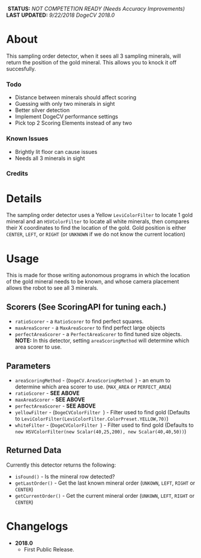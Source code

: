 ![]()
**STATUS:** _NOT COMPETETION READY (Needs Accuracy Improvements)_   
**LAST UPDATED:** _9/22/2018 DogeCV 2018.0_

# About
This sampling order detector, when it sees all 3 sampling minerals, will return the position of the gold mineral. This allows you to knock it off succesfully.

### Todo
- Distance between minerals should affect scoring
- Guessing with only two minerals in sight
- Better silver detection
- Implement DogeCV performance settings
- Pick top 2 Scoring Elements instead of any two
### Known Issues
- Brightly lit floor can cause issues
- Needs all 3 minerals in sight
### Credits

# Details
The sampling order detector uses a Yellow `LeviColorFilter` to locate 1 gold mineral and an `HSVColorFilter` to locate all white minerals, then compares their X coordinates to find the location of the gold. Gold position is either `CENTER`, `LEFT`, or `RIGHT` (or `UNKNOWN` if we do not know the current location)

# Usage
This is made for those writing autonomous programs in which the location of the gold mineral needs to be known, and whose camera placement allows the robot to see all 3 minerals.

## Scorers (See ScoringAPI for tuning each.)
- `ratioScorer` - a `RatioScorer` to find perfect squares.
- `maxAreaScorer` - a `MaxAreaScorer` to find perfect large objects
- `perfectAreaScorer` - a `PerfectAreaScorer` to find tuned size objects.
**NOTE:** In this detector, setting `areaScoringMethod` will determine which area scorer to use. 

## Parameters
- `areaScoringMethod` - (`DogeCV.AreaScoringMethod `) - an enum to determine which area scorer to use. (`MAX_AREA` or `PERFECT_AREA`)
- `ratioScorer` - **SEE ABOVE**
- `maxAreaScorer` - **SEE ABOVE**
- `perfectAreaScorer` -  **SEE ABOVE**
- `yellowFilter` - (`DogeCVColorFilter `) - Filter used to find gold (Defaults to `LeviColorFilter(LeviColorFilter.ColorPreset.YELLOW,70)`)
- `whiteFilter` - (`DogeCVColorFilter `) - Filter used to find gold (Defaults to `new HSVColorFilter(new Scalar(40,25,200), new Scalar(40,40,50))`)

## Returned Data
Currently this detector returns the following:
- `isFound()` - Is the mineral row detected?
- `getLastOrder()` - Get the last known mineral order (`UNKOWN`, `LEFT`, `RIGHT` or `CENTER`)
- `getCurrentOrder()` -  Get the current mineral order (`UNKOWN`, `LEFT`, `RIGHT` or `CENTER`)

# Changelogs
- **2018.0**
  - First Public Release.
